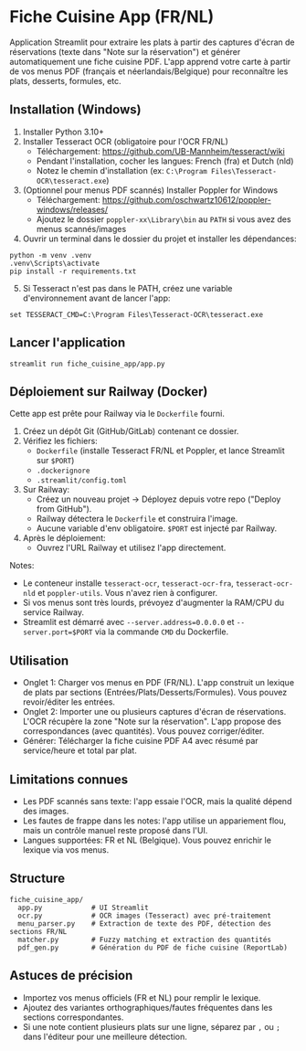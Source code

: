 # Fiche Cuisine App (FR/NL)

Application Streamlit pour extraire les plats à partir des captures d'écran de réservations (texte dans "Note sur la réservation") et générer automatiquement une fiche cuisine PDF. L'app apprend votre carte à partir de vos menus PDF (français et néerlandais/Belgique) pour reconnaître les plats, desserts, formules, etc.

## Installation (Windows)

1. Installer Python 3.10+
2. Installer Tesseract OCR (obligatoire pour l'OCR FR/NL)
   - Téléchargement: https://github.com/UB-Mannheim/tesseract/wiki
   - Pendant l'installation, cocher les langues: French (fra) et Dutch (nld)
   - Notez le chemin d'installation (ex: `C:\Program Files\Tesseract-OCR\tesseract.exe`)
3. (Optionnel pour menus PDF scannés) Installer Poppler for Windows
   - Téléchargement: https://github.com/oschwartz10612/poppler-windows/releases/
   - Ajoutez le dossier `poppler-xx\Library\bin` au `PATH` si vous avez des menus scannés/images
4. Ouvrir un terminal dans le dossier du projet et installer les dépendances:

```
python -m venv .venv
.venv\Scripts\activate
pip install -r requirements.txt
```

5. Si Tesseract n'est pas dans le PATH, créez une variable d'environnement avant de lancer l'app:

```
set TESSERACT_CMD=C:\Program Files\Tesseract-OCR\tesseract.exe
```

## Lancer l'application

```
streamlit run fiche_cuisine_app/app.py
```

## Déploiement sur Railway (Docker)

Cette app est prête pour Railway via le `Dockerfile` fourni.

1. Créez un dépôt Git (GitHub/GitLab) contenant ce dossier.
2. Vérifiez les fichiers:
   - `Dockerfile` (installe Tesseract FR/NL et Poppler, et lance Streamlit sur `$PORT`)
   - `.dockerignore`
   - `.streamlit/config.toml`
3. Sur Railway:
   - Créez un nouveau projet → Déployez depuis votre repo ("Deploy from GitHub").
   - Railway détectera le `Dockerfile` et construira l'image.
   - Aucune variable d'env obligatoire. `$PORT` est injecté par Railway.
4. Après le déploiement:
   - Ouvrez l'URL Railway et utilisez l'app directement.

Notes:
- Le conteneur installe `tesseract-ocr`, `tesseract-ocr-fra`, `tesseract-ocr-nld` et `poppler-utils`. Vous n'avez rien à configurer.
- Si vos menus sont très lourds, prévoyez d'augmenter la RAM/CPU du service Railway.
- Streamlit est démarré avec `--server.address=0.0.0.0` et `--server.port=$PORT` via la commande `CMD` du Dockerfile.

## Utilisation

- Onglet 1: Charger vos menus en PDF (FR/NL). L'app construit un lexique de plats par sections (Entrées/Plats/Desserts/Formules). Vous pouvez revoir/éditer les entrées.
- Onglet 2: Importer une ou plusieurs captures d'écran de réservations. L'OCR récupère la zone "Note sur la réservation". L'app propose des correspondances (avec quantités). Vous pouvez corriger/éditer.
- Générer: Télécharger la fiche cuisine PDF A4 avec résumé par service/heure et total par plat.

## Limitations connues

- Les PDF scannés sans texte: l'app essaie l'OCR, mais la qualité dépend des images.
- Les fautes de frappe dans les notes: l'app utilise un appariement flou, mais un contrôle manuel reste proposé dans l'UI.
- Langues supportées: FR et NL (Belgique). Vous pouvez enrichir le lexique via vos menus.

## Structure

```
fiche_cuisine_app/
  app.py            # UI Streamlit
  ocr.py            # OCR images (Tesseract) avec pré-traitement
  menu_parser.py    # Extraction de texte des PDF, détection des sections FR/NL
  matcher.py        # Fuzzy matching et extraction des quantités
  pdf_gen.py        # Génération du PDF de fiche cuisine (ReportLab)
```

## Astuces de précision

- Importez vos menus officiels (FR et NL) pour remplir le lexique.
- Ajoutez des variantes orthographiques/fautes fréquentes dans les sections correspondantes.
- Si une note contient plusieurs plats sur une ligne, séparez par `,` ou `;` dans l'éditeur pour une meilleure détection.
